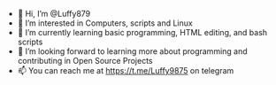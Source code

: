 - 👋 Hi, I’m @Luffy879
- 👀 I’m interested in Computers, scripts and Linux
- 🌱 I’m currently learning basic programming, HTML editing, and bash scripts 
- 💞️ I’m looking forward to learning more about programming and contributing in Open Source Projects
- 📫 You can reach me at https://t.me/Luffy9875 on telegram

<!---
Luffy879/Luffy879 is a ✨ special ✨ repository because its `README.md` (this file) appears on your GitHub profile.
You can click the Preview link to take a look at your changes.
--->
